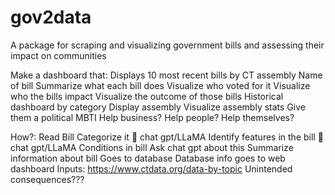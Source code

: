 # gov2data
A package for scraping and visualizing government bills and assessing their impact on communities

Make a dashboard that:
Displays 10 most recent bills by CT assembly
Name of bill
Summarize what each bill does
Visualize who voted for it
Visualize who the bills impact
Visualize the outcome of those bills
Historical dashboard by category
Display assembly
Visualize assembly stats
Give them a political MBTI
Help business?
Help people?
Help themselves?

How?:
Read Bill
Categorize it  chat gpt/LLaMA
Identify features in the bill  chat gpt/LLaMA
Conditions in bill
Ask chat gpt about this
Summarize information about bill
Goes to database
Database info goes to web dashboard
Inputs:
https://www.ctdata.org/data-by-topic
Unintended consequences???

